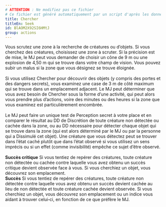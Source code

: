 ```yaml
---
# ATTENTION : Ne modifiez pas ce fichier
# Ce fichier est généré automatiquement par un script d'après les données du module Foundry VTT officiel et de sa traduction
title: Chercher
titleEn: Seek
id: BlAOM2X92SI6HMtJ
group: actions
---
```

<p><span id="ctl00_MainContent_DetailedOutput">Vous scrutez une zone à la recherche de créatures ou d’objets. Si vous cherchez des créatures, choisissez une zone à scruter. Si la précision est de mise, le MJ peut vous demander de choisir un cône de 9 m ou une explosion de 4,50 m qui se trouve dans votre champ de vision. Vous pouvez subir un malus si la zone que vous désignez se trouve éloignée. <br><br>Si vous utilisez Chercher pour découvrir des objets (y compris des portes et des dangers secrets), vous examinez une case de 3 m de côté maximum qui se trouve dans un emplacement adjacent. Le MJ peut déterminer que vous avez besoin de Chercher sous la forme d’une activité, qui peut alors vous prendre plus d’actions, voire des minutes ou des heures si la zone que vous examinez est particulièrement encombrée. <br><br>Le MJ peut faire un unique test de Perception secret à votre place et en comparer le résultat au DD de Discrétion de toute créature non détectée ou cachée dans la zone, ou au DD nécessaire pour détecter chaque objet qui se trouve dans la zone (qui est alors déterminé par le MJ ou par la personne qui a Dissimulé cet objet). Une créature que vous détectez peut se trouver dans l’état caché plutôt que dans l’état observé si vous utilisez un sens imprécis ou si un effet (comme invisibilité) empêche ce sujet d’être observé.<br>&nbsp;<br><strong>Succès critique</strong>  Si vous tentiez de repérer des créatures, toute créature non détectée ou cachée contre laquelle vous avez obtenu un succès critique devient observée face à vous. Si vous cherchiez un objet, vous découvrez son emplacement.<br><strong>Succès</strong> Si vous tentiez de repérer des créatures, toute créature non détectée contre laquelle vous avez obtenu un succès devient cachée au lieu de non détectée et toute créature cachée devient observée. Si vous cherchiez un objet, vous découvrez son emplacement ou un indice vous aidant à trouver celui‑ci, en fonction de ce que préfère le MJ.</span></p>
